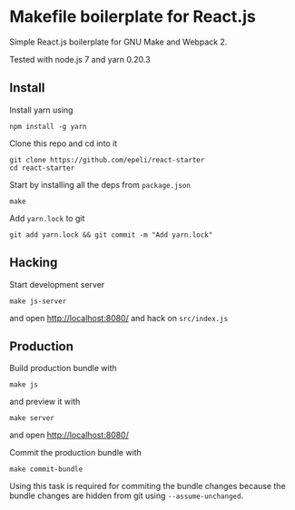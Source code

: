 
# Makefile boilerplate for React.js


Simple React.js boilerplate for GNU Make and Webpack 2.

Tested with node.js 7 and yarn 0.20.3


## Install

Install yarn using

    npm install -g yarn

Clone this repo and cd into it

    git clone https://github.com/epeli/react-starter
    cd react-starter

Start by installing all the deps from `package.json`

    make

Add `yarn.lock` to git

    git add yarn.lock && git commit -m "Add yarn.lock"

## Hacking

Start development server

    make js-server

and open <http://localhost:8080/> and hack on `src/index.js`

## Production

Build production bundle with

    make js

and preview it with

    make server

and open <http://localhost:8080/>


Commit the production bundle with

    make commit-bundle

Using this task is required for commiting the bundle changes because the bundle changes are hidden from git using `--assume-unchanged`.

